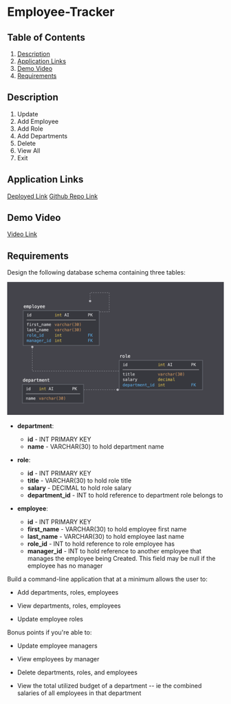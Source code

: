 # Employee-Tracker

## Table of Contents
1. [Description](##Description)
2. [Application Links](##Application-Links)
3. [Demo Video](##Demo-Video)
4. [Requirements](##Requirements)

## Description
1. Update
2. Add Employee
3. Add Role
4. Add Departments
5. Delete
6. View All
7. Exit

## Application Links

[Deployed Link]()
[Github Repo Link](https://github.com/Hbrown16/Employee-Tracker)

## Demo Video
[Video Link]()

## Requirements
Design the following database schema containing three tables:

![Database Schema](Assets/schema.png)

* **department**:

  * **id** - INT PRIMARY KEY
  * **name** - VARCHAR(30) to hold department name

* **role**:

  * **id** - INT PRIMARY KEY
  * **title** -  VARCHAR(30) to hold role title
  * **salary** -  DECIMAL to hold role salary
  * **department_id** -  INT to hold reference to department role belongs to

* **employee**:

  * **id** - INT PRIMARY KEY
  * **first_name** - VARCHAR(30) to hold employee first name
  * **last_name** - VARCHAR(30) to hold employee last name
  * **role_id** - INT to hold reference to role employee has
  * **manager_id** - INT to hold reference to another employee that manages the employee being Created. This field may be null if the employee has no manager
  
Build a command-line application that at a minimum allows the user to:

  * Add departments, roles, employees

  * View departments, roles, employees

  * Update employee roles

Bonus points if you're able to:

  * Update employee managers

  * View employees by manager

  * Delete departments, roles, and employees

  * View the total utilized budget of a department -- ie the combined salaries of all employees in that department

